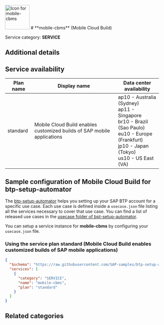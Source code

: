<img src="data:;base64, None" alt="Icon for mobile-cbms" width="80px"/>
# **mobile-cbms** (Mobile Cloud Build)

Service category: **SERVICE**

## Additional details


## Service availability

| Plan name | Display name | Data center availability  |
|------|----------------|---------------------------|
|  standard  |  Mobile Cloud Build enables customized builds of SAP mobile applications  | ap10 - Australia (Sydney)<br> ap11 - Singapore<br> br10 - Brazil (Sao Paulo)<br> eu10 - Europe (Frankfurt)<br> jp10 - Japan (Tokyo)<br> us10 - US East (VA)  |

## Sample configuration of **Mobile Cloud Build** for btp-setup-automator

The [btp-setup-automator](https://github.com/SAP-samples/btp-setup-automator) helps you setting up your SAP BTP account for a specific use case. Each use case is defined inside a `usecase.json` file listing all the services necessary to cover that use case. You can find a list of released use cases in the [usecase folder of bpt-setup-automator](https://github.com/SAP-samples/btp-setup-automator/tree/main/usecases).

You can setup a service instance for **mobile-cbms** by configuring your `usecase.json` file.

### Using the service plan **standard** (Mobile Cloud Build enables customized builds of SAP mobile applications)

```json
{
  "$schema": "https://raw.githubusercontent.com/SAP-samples/btp-setup-automator/main/libs/btpsa-usecase.json",
  "services": [
    {
      "category": "SERVICE",
      "name": "mobile-cbms",
      "plan": "standard"
    }
  ]
}
```

## Related categories
